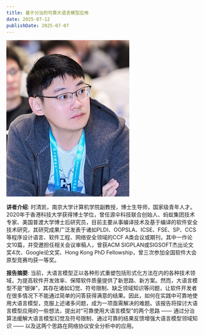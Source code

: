 ```yaml
---
title: 基于分治的可靠大语言模型应用
date: 2025-07-12
publishDate: 2025-07-07
---
```


![img](photo.png)

**讲者介绍**: 时清凯，南京大学计算机学院副教授，博士生导师，国家级青年人才。2020年于香港科技大学获得博士学位，曾任源伞科技联合创始人、蚂蚁集团技术专家、美国普渡大学博士后研究员，目前主要从事编译技术及基于编译的软件安全技术研究，其研究成果广泛发表于诸如PLDI、OOPSLA、ICSE、FSE、SP、CCS等程序设计语言、软件工程、网络安全领域的CCF A类会议或期刊，其中一作论文10篇，并受邀担任相关会议审稿人，曾获ACM SIGPLAN或SIGSOFT杰出论文奖4次、Google论文奖、Hong Kong PhD Fellowship，曾三次参加全国软件大会原型竞赛均获一等奖。

**报告摘要**: 当前，大语言模型正以各种形式重塑包括形式化方法在内的各种技术领域，为提高软件开发效率、保障软件质量提供了新思路、新方案。然而，大语言模型不是“银弹”，其存在诸如幻觉、符号限制、缺乏领域知识等问题，让软件开发者在很多情况下不能通过简单的问答获得满意的结果。因此，如何在实践中可靠地使用大语言模型，克服上述诸多问题，成为一项亟需解决的难题。该报告将探讨大语言模型应用的一些想法，提出对“可靠使用大语言模型”的两个思路 —— 通过分治算法缓解大语言模型幻觉及符号限制、通过可靠的结果反馈增强大语言模型领域知识 —— 以及这两个思路在网络协议安全分析中的应用。

